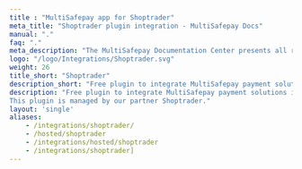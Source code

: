 ```yaml
---
title : "MultiSafepay app for Shoptrader"
meta_title: "Shoptrader plugin integration - MultiSafepay Docs"
manual: "."
faq: "."
meta_description: "The MultiSafepay Documentation Center presents all relevant information about our Plugins and API. You can also find support pages for payment methods, tools and general questions as well as the contact details of our Support and Integration Teams."
logo: "/logo/Integrations/Shoptrader.svg"
weight: 26
title_short: "Shoptrader"
description_short: "Free plugin to integrate MultiSafepay payment solutions into your Shoptrader webshop"
description: "Free plugin to integrate MultiSafepay payment solutions into your Shoptrader webshop. 
This plugin is managed by our partner Shoptrader."
layout: 'single'
aliases: 
    - /integrations/shoptrader/
    - /hosted/shoptrader
    - /integrations/hosted/shoptrader
    - /integrations/shoptrader]
---
```

